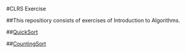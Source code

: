 #CLRS Exercise

##This repositiory consists of exercises of Introduction to Algorithms.


##[QuickSort](QuickSort.py)

##[CountingSort](CountingSort.cpp)